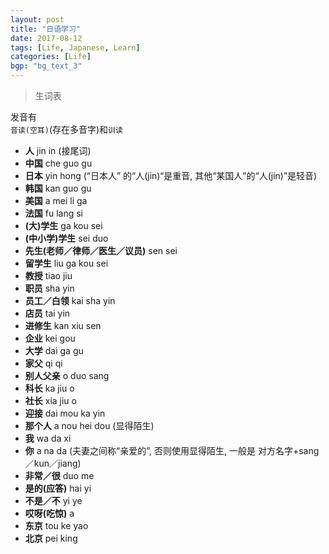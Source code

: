 ```yaml
---
layout: post
title: "日语学习"
date: 2017-08-12
tags: [Life, Japanese, Learn]
categories: [Life]
bgp: "bg_text_3"
---
```



> 生词表

发音有  
`音读(空耳)`(存在多音字)和`训读`  

* **人** jin in (接尾词)
* **中国** che guo gu  
* **日本** yin hong (“日本人” 的“人(jin)“是重音, 其他“某国人”的“人(jin)”是轻音)
* **韩国** kan guo gu
* **美国** a mei li ga
* **法国** fu lang si
* **(大)学生** ga kou sei
* **(中小学)学生** sei duo
* **先生(老师／律师／医生／议员)** sen sei
* **留学生** liu ga kou sei
* **教授** tiao jiu
* **职员** sha yin
* **员工／白领** kai sha yin
* **店员** tai yin
* **进修生** kan xiu sen
* **企业** kei gou
* **大学** dai ga gu
* **家父** qi qi
* **别人父亲** o duo sang
* **科长** ka jiu o
* **社长** xia jiu o
* **迎接** dai mou ka yin
* **那个人** a nou hei dou (显得陌生)
* **我** wa da xi
* **你** a na da (夫妻之间称“亲爱的”, 否则使用显得陌生, 一般是 对方名字+sang／kun／jiang)
* **非常／很** duo me
* **是的(应答)** hai yi
* **不是／不** yi ye
* **哎呀(吃惊)** a
* **东京** tou ke yao
* **北京** pei king
